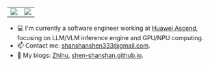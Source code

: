 <table style="border: none;">
  <tr>
    <td>
        <img src="https://github-readme-stats.vercel.app/api?username=shen-shanshan&count_private=true&show_icons=true&theme=transparent&hide_border=true">
    </td>
    <td>
        <img src="https://github-readme-stats.vercel.app/api/top-langs/?username=shen-shanshan&count_private=true&layout=compact&theme=transparent&hide_border=true&size_weight=0.5&count_weight=0.5&hide=Jupyter Notebook,javascript,css&langs_count=8&exclude_repo=shen-shanshan.github.io">
    </td>
  </tr>
</table>

- 💻 I'm currently a software engineer working at [<u>Huawei Ascend</u>](https://www.hiascend.com/), focusing on LLM/VLM inference engine and GPU/NPU computing.
- 📫 Contact me: [<u>shanshanshen333@gmail.com</u>](shanshanshen333@gmail.com).
- 📖 My blogs: [<u>Zhihu</u>](https://www.zhihu.com/people/sss-53-26), [<u>shen-shanshan.github.io</u>](https://shen-shanshan.github.io/).
